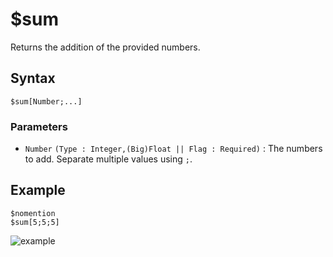 # $sum
Returns the addition of the provided numbers.

## Syntax
```
$sum[Number;...]
```

### Parameters
- `Number` `(Type : Integer,(Big)Float || Flag : Required)` : The numbers to add. Separate multiple values using `;`.

## Example
```
$nomention
$sum[5;5;5]
```
![example](https://user-images.githubusercontent.com/69215413/126549257-1f66a009-8581-4331-bd40-c006df7ccc4f.png)
